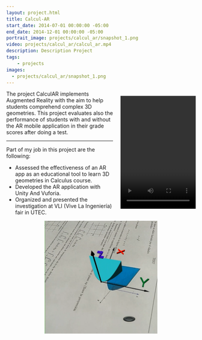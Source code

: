 ```yaml
---
layout: project.html
title: Calcul-AR
start_date: 2014-07-01 00:00:00 -05:00
end_date: 2014-12-01 00:00:00 -05:00
portrait_image: projects/calcul_ar/snapshot_1.png
video: projects/calcul_ar/calcul_ar.mp4
description: Description Project
tags:
	- projects
images:
  - projects/calcul_ar/snapshot_1.png
---
```



<figure class="video_container" align="left" style="
    display: block;
    margin-left: auto;
    margin-right: auto;
    padding-left: 20px;
    float: right;">
  <video controls="true" allowfullscreen="true" width="200px" height="300px">
	<source src="{{ video }}" type="video/mp4">
  </video>
</figure>

The project CalculAR implements Augmented Reality with the aim to help students comprehend complex 3D geometries. This project evaluates also the performance of students with and without the AR mobile application in their grade scores after doing a test.

<hr/>


Part of my job in this project are the following:

- Assessed the effectiveness of an AR app as an educational tool to learn 3D geometries in Calculus course.
- Developed the AR application with Unity And Vuforia.
- Organized and presented the investigation at VLI (Vive La Ingeniería) fair in UTEC. 

<p align="center">
  <img src="/projects/calcul_ar/snapshot_1.png" width="300px">
</p>
